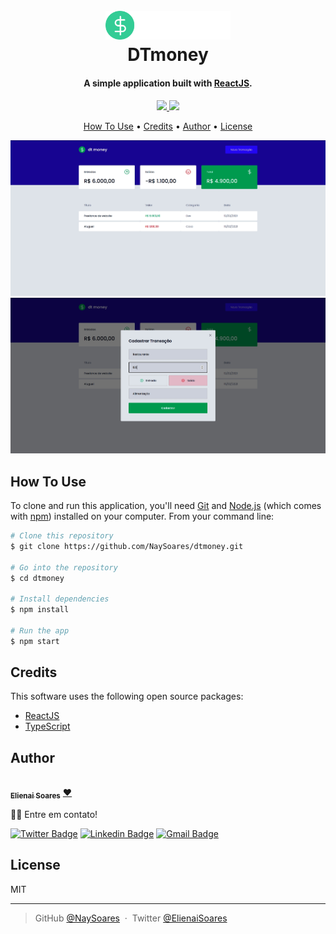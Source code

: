 <h1 align="center">
  <br>
  <a href="https://raw.githubusercontent.com/NaySoares/dtmoney/9912adf067f68d7d61b8d9911be8bd7d4e0f8e2d/src/assets/logo.svg"><img src="https://raw.githubusercontent.com/NaySoares/dtmoney/9912adf067f68d7d61b8d9911be8bd7d4e0f8e2d/src/assets/logo.svg" alt="dtmoney" width="200"></a>
  <br>
  DTmoney
  <br>
</h1>

<h4 align="center">A simple application built with <a href="https://reactjs.org/" target="_blank">ReactJS</a>.</h4>

<p align="center">
  <a href="https://img.shields.io/badge/%20Language-JavaScript-orange">
    <img src="https://img.shields.io/badge/%20Language-JavaScript-orange">
  </a>
  <a href="https://img.shields.io/badge/%20Language-TypeScript-blue">
    <img src="https://img.shields.io/badge/%20Language-TypeScript-blue">
  </a>
</p>

<p align="center">
  <a href="#how-to-use">How To Use</a> •
  <a href="#credits">Credits</a> •
  <a href="#author">Author</a> •
  <a href="#license">License</a>
</p>

![screenshot](https://raw.githubusercontent.com/NaySoares/dtmoney/imgs/public/dtmoney01.jpg)
![screenshot](https://raw.githubusercontent.com/NaySoares/dtmoney/imgs/public/dtmoney02.jpg)

## How To Use

To clone and run this application, you'll need [Git](https://git-scm.com) and [Node.js](https://nodejs.org/en/download/) (which comes with [npm](http://npmjs.com)) installed on your computer. From your command line:

```bash
# Clone this repository
$ git clone https://github.com/NaySoares/dtmoney.git

# Go into the repository
$ cd dtmoney

# Install dependencies
$ npm install

# Run the app
$ npm start
```

## Credits

This software uses the following open source packages:

- [ReactJS](https://reactjs.org/)
- [TypeScript](https://www.typescriptlang.org/)

## Author

<a href="https://github.com/NaySoares"> 
 <img style="border-radius: 50px;" src="https://avatars.githubusercontent.com/u/17206108?s=400&u=9558583e66bbaeb10a96a0af49f6f7e3f455a089&v=4" width="100px;" alt="" />
 <br />
 <sub><b>Elienai Soares</b></sub></a> <a href="https://github.com/NaySoares" title="Dev">❤️</a>

👋🏽 Entre em contato!

[![Twitter Badge](https://img.shields.io/badge/-@ElienaiSoares-1ca0f1?style=flat-square&labelColor=1ca0f1&logo=twitter&logoColor=white&link=https://twitter.com/ElienaiSoares07)](https://twitter.com/ElienaiSoares07) [![Linkedin Badge](https://img.shields.io/badge/-Elienai-blue?style=flat-square&logo=Linkedin&logoColor=white&link=https://www.linkedin.com/in/elienai/)](https://www.linkedin.com/in/elienai-soares/) 
[![Gmail Badge](https://img.shields.io/badge/-elienay.soares07@gmail.com-c14438?style=flat-square&logo=Gmail&logoColor=white&link=mailto:elienay.soares07@gmail.com)](mailto:elienay.soares07@gmail.com)

## License

MIT

---

> GitHub [@NaySoares](https://github.com/NaySoares) &nbsp;&middot;&nbsp;
> Twitter [@ElienaiSoares](https://twitter.com/ElienaiSoares07)
